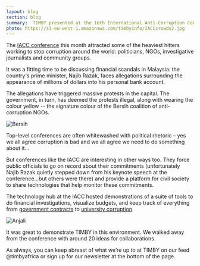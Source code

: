 ```yaml
---
layout: blog
section: blog
summary:  TIMBY presented at the 16th International Anti-Corruption Conference in Malaysia.
photo: https://s3-eu-west-1.amazonaws.com/timbyinfo/IACCcrowds2.jpg
---
```


The [IACC conference](16iacc.org) this month attracted some of the heaviest hitters working to stop corruption around the world: politicians, NGOs, investigative journalists and community groups. 

It was a fitting time to be discussing financial scandals in Malaysia: the country's prime minister, Najib Razak, faces allegations surrounding the appearance of millions of dollars into his personal bank account. 

The allegations have triggered massive protests in the capital. The government, in turn, has deemed the protests illegal, along with wearing the colour yellow -- the signature colour of the Bersih coalition of anti-corruption NGOs.

![Bersih](https://s3-eu-west-1.amazonaws.com/timbyinfo/IACCcrowds2.jpg)

Top-level conferences are often whitewashed with political rhetoric – yes we all agree corruption is bad and we all agree we need to do something about it...

But conferences like the IACC are interesting in other ways too. They force public officials to go on record about their commitments (unfortunately Najib Razak quietly stepped down from his keynote speech at the conference...but others were there) and provide a platform for civil society to share technologies that help monitor these commitments. 

The technology hub at the IACC hosted demonstrations of a suite of tools to do financial investigations, visualize budgets, and keep track of everything from [government contracts](http://www.open-contracting.org/) to [university corruption](https://www.notinmycountry.org/).

![Anjali](https://s3-eu-west-1.amazonaws.com/timbyinfo/AnjaliIACC.jpg)

It was great to demonstrate TIMBY in this environment. We walked away from the conference with around 20 ideas for collaborations.

As always, you can keep abreast of what we’re up to at TIMBY on our feed @timbyafrica or sign up for our newsletter at the bottom of the page.
